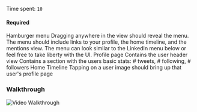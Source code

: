 Time spent: `10`

#### Required

Hamburger menu
    Dragging anywhere in the view should reveal the menu.
    The menu should include links to your profile, the home timeline, and the mentions view.
    The menu can look similar to the LinkedIn menu below or feel free to take liberty with the UI.
Profile page
    Contains the user header view
    Contains a section with the users basic stats: # tweets, # following, # followers
Home Timeline
    Tapping on a user image should bring up that user's profile page

### Walkthrough

![Video Walkthrough](http://i.imgur.com/0jFztEO.gif)